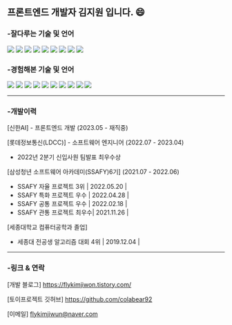 프론트엔드 개발자 김지원 입니다. 😄
---
### -잘다루는 기술 및 언어
<div align="left">
  <img src="https://img.shields.io/badge/react-61DAFB?style=for-the-badge&logo=react&logoColor=white">
<img src="https://img.shields.io/badge/next-000000?style=for-the-badge&logo=nextdotjs&logoColor=white">
<img src="https://img.shields.io/badge/vue-4FC08D?style=for-the-badge&logo=vuedotjs&logoColor=white">
  <img src="https://img.shields.io/badge/bootstrap-7952B3?style=for-the-badge&logo=bootstrap&logoColor=white">
  <img src="https://img.shields.io/badge/mui-007FFF?style=for-the-badge&logo=mui&logoColor=white">
  <img src="https://img.shields.io/badge/javascript-F7DF1E?style=for-the-badge&logo=JavaScript&logoColor=white">
<img src="https://img.shields.io/badge/html5-E34F26?style=for-the-badge&logo=html5&logoColor=white">
<img src="https://img.shields.io/badge/css3-1572B6?style=for-the-badge&logo=css3&logoColor=white">
<img src="https://img.shields.io/badge/python-3776AB?style=for-the-badge&logo=python&logoColor=white">
</div>

### -경험해본 기술 및 언어
<div align="left">
<img src="https://img.shields.io/badge/django-092E20?style=for-the-badge&logo=django&logoColor=white">
  <img src="https://img.shields.io/badge/SpringBoot-6DB33F?style=for-the-badge&logo=SpringBoot&logoColor=white">
  <img src="https://img.shields.io/badge/Socket.io-010101?style=for-the-badge&logo=Socket.io&logoColor=white">
  <img src="https://img.shields.io/badge/mongodb-47A248?style=for-the-badge&logo=mongodb&logoColor=white">
<img src="https://img.shields.io/badge/firebase-FFCA28?style=for-the-badge&logo=firebase&logoColor=white">
<img src="https://img.shields.io/badge/flutter-02569B?style=for-the-badge&logo=flutter&logoColor=white">
  <img src="https://img.shields.io/badge/aws-FF9900?style=for-the-badge&logo=amazonec2&logoColor=white">
<img src="https://img.shields.io/badge/mysql-4479A1?style=for-the-badge&logo=mysql&logoColor=white">
<img src="https://img.shields.io/badge/c-A8B9CC?style=for-the-badge&logo=c&logoColor=white">
<img src="https://img.shields.io/badge/JAVA-4FC08D?style=for-the-badge&logo=&logoColor=white">
</div>

---
### -개발이력
[신한AI] - 프론트엔드 개발
(2023.05 - 재직중)


[롯데정보통신(LDCC)] - 소프트웨어 엔지니어
(2022.07 - 2023.04)
- 2022년 2분기 신입사원 팀발표 최우수상


[삼성청년 소프트웨어 아카데미(SSAFY)6기]
(2021.07 - 2022.06)
- SSAFY 자율 프로젝트 3위 | 2022.05.20 |
- SSAFY 특화 프로젝트 우수 | 2022.04.28 |
- SSAFY 공통 프로젝트 우수 | 2022.02.18 |
- SSAFY 관통 프로젝트 최우수| 2021.11.26 |


[세종대학교 컴퓨터공학과 졸업]
- 세종대 전공생 알고리즘 대회 4위 | 2019.12.04 |

---
### -링크 & 연락
[개발 블로그]
https://flykimjiwon.tistory.com/

[토이프로젝트 깃허브]
https://github.com/colabear92

[이메일]
flykimjiwun@naver.com

